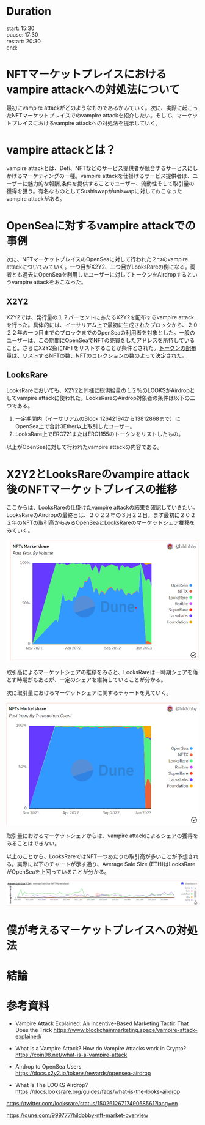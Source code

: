 # Duration
start: 15:30<br />
pause: 17:30<br />
restart: 20:30<br />
end: 

# NFTマーケットプレイスにおけるvampire attackへの対処法について

最初にvampire attackがどのようなものであるかみていく。次に、実際に起こったNFTマーケットプレイスでのvampire attackを紹介したい。そして、マーケットプレイスにおけるvampire attackへの対処法を提示していく。

# vampire attackとは？

vampire attackとは、Defi、NFTなどのサービス提供者が競合するサービスにしかけるマーケティングの一種。vampire attackを仕掛けるサービス提供者は、ユーザーに魅力的な報酬,条件を提供することでユーザー、流動性そして取引量の獲得を狙う。有名なものとしてSushiswapがuniswapに対しておこなったvampire attackがある。

# OpenSeaに対するvampire attackでの事例

次に、NFTマーケットプレイスのOpenSeaに対して行われた２つのvampire attackについてみていく。一つ目がX2Y2、二つ目がLooksRareの例になる。両者とも過去にOpenSeaを利用したユーザーに対してトークンをAirdropするというvampire attackをおこなった。

## X2Y2

X2Y2では、発行量の１２パーセントにあたるX2Y2を配布するvampire attackを行った。具体的には、イーサリアム上で最初に生成されたブロックから、２０２２年の一つ目までのブロックまでのOpenSeaの利用者を対象とした。一般のユーザーは、この期間にOpenSeaでNFTの売買をしたアドレスを所持していること。さらにX2Y2条にNFTをリストすることが条件とされた。[トークンの配布量は、リストするNFTの数、NFTのコレクションの数のよって決定された。](https://docs.x2y2.io/tokens/rewards/opensea-airdrop)

## LooksRare

LooksRareにおいても、X2Y2と同様に総供給量の１２％のLOOKSがAirdropとしてvampire attackに使われた。LooksRareのAirdrop対象者の条件は以下の二つである。

1. 一定期間内（イーサリアムのBlock 12642194から13812868まで）にOpenSea上で合計3Ether以上取引したユーザー。
2. LooksRare上でERC721またはERC1155のトークンをリストしたもの。

以上がOpenSeaに対して行われたvampire attackの内容である。

# X2Y2とLooksRareのvampire attack後のNFTマーケットプレイスの推移

ここからは、LooksRareの仕掛けたvampire attackの結果を確認していきたい。LooksRareのAirdropの最終日は、２０２２年の３月２２日。まず最初に２０２２年のNFTの取引高からみるOpenSeaとLooksRareのマーケットシェア推移をみていく。

![image share per volume](https://github.com/0xkenta/Blog/blob/main//image/share_per_volume1.png)

取引高によるマーケットシェアの推移をみると、LooksRareは一時期シェアを落とす時期がもあるが、一定のシェアを維持していることが分かる。

次に取引量におけるマーケットシェアに関するチャートを見ていく。

![image share per transaction amount](https://github.com/0xkenta/Blog/blob/main//image/market_share_per_transaction_count.png)

取引量におけるマーケットシェアからは、vampire attackによるシェアの獲得をみることはできない。

以上のことから、LooksRareではNFT一つあたりの取引高が多いことが予想される。実際に以下のチャートが示す通り、Average Sale Size (ETH)はLooksRareがOpenSeaを上回っていることが分かる。

![image share per transaction amount](https://github.com/0xkenta/Blog/blob/main//image/nft_average_sale_size.png)


# 僕が考えるマーケットプレイスへの対処法

# 結論

# 参考資料
- Vampire Attack Explained: An Incentive-Based Marketing Tactic That Does the Trick
https://www.blockchainmarketing.space/vampire-attack-explained/

- What is a Vampire Attack? How do Vampire Attacks work in Crypto?
https://coin98.net/what-is-a-vampire-attack  

- Airdrop to OpenSea Users
https://docs.x2y2.io/tokens/rewards/opensea-airdrop

- What Is The LOOKS Airdrop?
https://docs.looksrare.org/guides/faqs/what-is-the-looks-airdrop

https://twitter.com/looksrare/status/1502612671749058561?lang=en

https://dune.com/999777/hildobby-nft-market-overview


